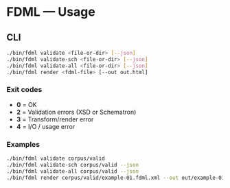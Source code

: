 # FDML — Usage

## CLI
~~~bash
./bin/fdml validate <file-or-dir> [--json]
./bin/fdml validate-sch <file-or-dir> [--json]
./bin/fdml validate-all <file-or-dir> [--json]
./bin/fdml render <fdml-file> [--out out.html]
~~~

### Exit codes
- **0** = OK
- **2** = Validation errors (XSD or Schematron)
- **3** = Transform/render error
- **4** = I/O / usage error

### Examples
~~~bash
./bin/fdml validate corpus/valid
./bin/fdml validate-sch corpus/valid --json
./bin/fdml validate-all corpus/valid --json
./bin/fdml render corpus/valid/example-01.fdml.xml --out out/example-01.html
~~~
